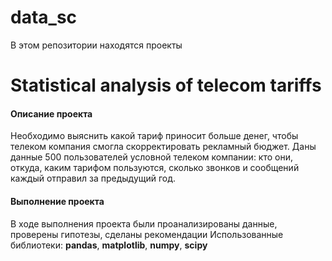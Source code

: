 # data_sc
В этом репозитории находятся проекты  

# Statistical analysis of telecom tariffs

#### Описание проекта

Необходимо выяснить какой тариф приносит больше денег, чтобы телеком компания смогла скорректировать рекламный бюджет.
Даны данные 500 пользователей условной телеком компании: кто они, откуда, каким тарифом пользуются, сколько звонков и сообщений каждый отправил за предыдущий год.

#### Выполнение проекта

В ходе выполнения проекта были проанализированы данные, проверены гипотезы, сделаны рекомендации
Использованные библиотеки: **pandas**, **matplotlib**, **numpy**, **scipy**
